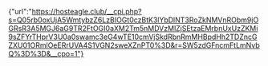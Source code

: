 {"url":"https://hosteagle.club/__cpi.php?s=Q05rb0oxUjA5WmtybzZ6LzBIOGt0czBtK3lYbDlNT3RoZkNMVnRObm9jOGRsR3A5MGJ6aG9TR2FtOGI0aXM2Tm5nMDVzMlZjSEtzaEMrbnUxUzZKMi9sZFYrTHprV3U0a0swamc3eG4wTE10cmVjSkdRbnRmMHBpdHh2TDZncGZXU01ORmlOeERrUVA4S1VGN2sweXZnPT0%3D&r=SW5zdGFncmFtLmNvbQ%3D%3D&__cpo=1"}

